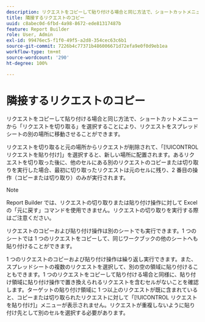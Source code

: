 ```yaml
---
description: リクエストをコピーして貼り付ける場合と同じ方法で、ショートカットメニューから「リクエストを切り取る」を選択することにより、リクエストをスプレッドシートの別の場所に移動させることができます。
title: 隣接するリクエストのコピー
uuid: c8abec0d-6fbd-4a98-8672-ede81317487b
feature: Report Builder
role: User, Admin
exl-id: 99476ec5-f1f0-49f5-a2d8-354cec63c6b1
source-git-commit: 7226b4c77371b486006671d72efa9e0f0d9eb1ea
workflow-type: tm+mt
source-wordcount: '290'
ht-degree: 100%

---
```


# 隣接するリクエストのコピー

リクエストをコピーして貼り付ける場合と同じ方法で、ショートカットメニューから「リクエストを切り取る」を選択することにより、リクエストをスプレッドシートの別の場所に移動させることができます。

リクエストを切り取ると元の場所からリクエストが削除されて、「[!UICONTROL リクエストを貼り付け]」を選択すると、新しい場所に配置されます。あるリクエストを切り取った後に、他のセルにある別のリクエストのコピーまたは切り取りを実行した場合、最初に切り取ったリクエストは元のセルに残り、2 番目の操作（コピーまたは切り取り）のみが実行されます。

>[!NOTE]
>
>Report Builder では、リクエストの切り取りまたは貼り付け操作に対して Excel の「元に戻す」コマンドを使用できません。リクエストの切り取りを実行する際はご注意ください。

リクエストのコピーおよび貼り付け操作は別のシートでも実行できます。1 つのシートでは 1 つのリクエストをコピーして、同じワークブックの他のシートへも貼り付けることができます。

1 つのリクエストのコピーおよび貼り付け操作は繰り返し実行できます。また、スプレッドシートの複数のリクエストを選択して、別の空の領域に貼り付けることもできます。1 つのリクエストをコピーして貼り付ける場合と同様に、貼り付け領域に貼り付け操作で置き換えられるリクエストを含むセルがないことを確認します。ターゲットの貼り付け領域に 1 つ以上のリクエストが既に含まれていると、コピーまたは切り取られたリクエストに対して「[!UICONTROL リクエストを貼り付け]」メニューが表示されません。リクエストが重複しないように貼り付け先として別のセルを選択する必要があります。
